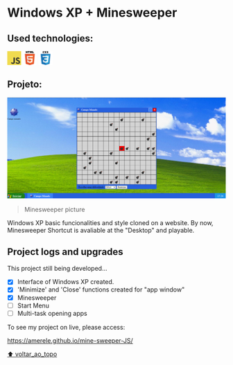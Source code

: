 # Windows XP + Minesweeper



## Used technologies:
<code><img src="https://raw.githubusercontent.com/github/explore/80688e429a7d4ef2fca1e82350fe8e3517d3494d/topics/javascript/javascript.png" width=32px height=32px/></code>
<code><img height="32" src="https://raw.githubusercontent.com/github/explore/80688e429a7d4ef2fca1e82350fe8e3517d3494d/topics/html/html.png" alt="HTML5"/></code>
<code><img height="32" src="https://raw.githubusercontent.com/github/explore/80688e429a7d4ef2fca1e82350fe8e3517d3494d/topics/css/css.png" alt="CSS"/></code>

## Projeto:
<img src="media/Minesweeper-example.png" alt="Minesweeper-example-image">

>Minesweeper picture

Windows XP basic funcionalities and style cloned on a website.
By now, Minesweeper Shortcut is avaliable at the "Desktop" and playable.

## Project logs and upgrades

This project still being developed...

- [x] Interface of Windows XP created.
- [x] 'Minimize' and 'Close' functions created for "app window"
- [x] Minesweeper
- [ ] Start Menu
- [ ] Multi-task opening apps

To see my project on live, please access:

https://amerele.github.io/mine-sweeper-JS/

[⬆ voltar_ao_topo](#nome-do-projeto)<br>
